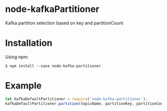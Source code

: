 # node-kafkaPartitioner
Kafka partition selection based on key and partitionCount

# Installation
Using npm:

```$ npm install --save node-kafka-partitioner```

# Example

```js
let kafkaDefaultPartitioner = require('node-kafka-partitioner');
kafkaDefaultPartitioner.partition(topicName, partitionKey, partitionCount);
```
